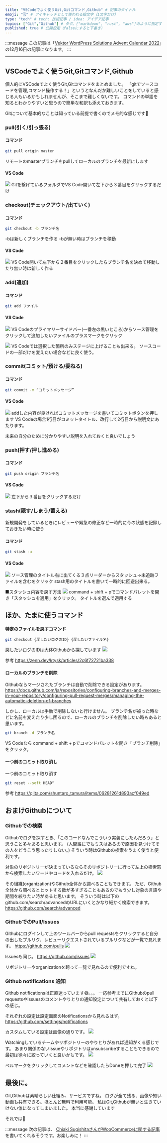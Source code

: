 ```yaml
---
title: "VSCodeでよく使うGit,Gitコマンド,Github" # 記事のタイトル
emoji: "🗒" # アイキャッチとして使われる絵文字（1文字だけ）
type: "tech" # tech: 技術記事 / idea: アイデア記事
topics: ["Git","Github"] # タグ。["markdown", "rust", "aws"]のように指定する
published: true # 公開設定（falseにすると下書き）
---
```


:::message
この記事は「[Vektor WordPress Solutions Advent Calendar 2022](https://adventar.org/calendars/7729)」の12月16日の記事になります。
:::

-----

## VSCodeでよく使うGit,Gitコマンド,Github

個人的にVSCodeでよく使うGit,Gitコマンドをまとめました。
「gitでソースコードを管理,コマンド操作する！」というとなんだか難しいことをしていると感じる人もいるかもしれませんが、そこまで難しくないです。
コマンドの単語を知るとわかりやすいと思うので簡単な和訳も添えておきます。

Gitについて基本的なことは知っている前提で書くのでメモ的な感じです🙏

### pull(引く/引っ張る)

#### コマンド
```sh
git pull origin master
```
リモートのmasterブランチをpullしてローカルのブランチを最新にします

#### VS Code 
![](/images/git-pull.png)
Gitを繋げているフォルダでVS Code開いて左下から３番目をクリックするだけ

### checkout(チェックアウト/出ていく)

#### コマンド
```sh
git checkout -b ブランチ名
```
-bは新しくブランチを作る
-bが無い時はブランチを移動

#### VS Code 
![](/images/git-checkout.png)
VS Code開いて左下から２番目をクリックしたらブランチ名を決めて移動したり無い時は新しく作る

### add(追加) 
#### コマンド
```sh
git add ファイル
```

#### VS Code 
![](/images/git-add.png)
VS Codeのプライマリーサイドバー(一番左の黒いところ)からソース管理をクリックして追加したいファイルのプラスマークをクリック

![](/images/git-select-add.png)
VS Codeでは選択した箇所のみステージに上げることも出来る。
ソースコードの一部だけを変えたい場合などに良く使う。

### commit(コミット/預ける/委ねる)
#### コマンド
```sh
git commit -m “コミットメッセージ”
```

#### VS Code 
![](/images/git-commit.png)
addした内容が良ければコミットメッセージを書いてコミットボタンを押します
VS Codeの場合1行目がコミットタイトル、改行して2行目から説明文にあたります。

未来の自分のために分かりやすい説明を入れておくと良いでしょう

### push(押す/押し進める)
#### コマンド
```sh
git push origin ブランチ名
```

#### VS Code 
![](/images/git-push.png)
左下から３番目をクリックするだけ

### stash(隠す/しまう/蓄える)
新規開発をしているときにレビューや緊急の修正など一時的に今の状態を記録しておきたい時に使う

#### コマンド
```sh
git stash -u
```

#### VS Code 
![](/images/git-stash.png)
ソース管理のタイトル右に出てくる３点リーダーからスタッシュ→未追跡ファイルを含むをクリック
stash用のタイトルを書いて一時的に回避出来る。

■スタッシュ内容を戻す方法
![](/images/git-apply-stash.png)
command + shift + pでコマンドパレットを開き「スタッシュを適用」をクリック。
タイトルを選んで適用する

## ほか、たまに使うコマンド

#### 特定のファイルを戻すコマンド
```sh
git checkout {戻したいログのID} {戻したいファイル名}
```
戻したいログのIDは大体Githubから探しています
![](/images/github-commit-id.png)

参考
https://zenn.dev/ktysk/articles/2c6f72721ba338

#### ローカルのブランチを削除

Githubならマージされたブランチは自動で削除できる設定があります。
https://docs.github.com/ja/repositories/configuring-branches-and-merges-in-your-repository/configuring-pull-request-merges/managing-the-automatic-deletion-of-branches

しかし、ローカルは手動で削除しないと行けません。
ブランチ名が被った時などに名前を変えたり少し困るので、ローカルのブランチを削除したい時もあると思います。

```sh
git branch -d ブランチ名
```
VS Codeなら
command + shift + pでコマンドパレットを開き「ブランチ削除」をクリック。

#### 一つ前のコミット取り消し

一つ前のコミット取り消す
```sh
git reset --soft HEAD^
```
参考
https://qiita.com/shuntaro_tamura/items/06281261d893acf049ed

## おまけGithubについて

### Githubでの検索
Githubでログを探すとき、「このコードなんでこういう実装にしたんだろう」と思うこと多々あると思います。
(人間誰にでもミスはあるので原因を見つけてその人をどうこう思ったりしない。)
そういう時はGithubの検索をうまく使うと便利です。

対象のリポジトリーが決まっているならそのリポジトリーに行って左上の検索窓から検索したいワードやコードを入れるだけ。
![](/images/git-search.png)

その組織(organization)やGithub全体から調べることもできます。
ただ、Github全体から調べるとヒットする数が多すぎることもあるのでもう少し対象の言語や期間を絞りたい時があると思います。
そういう時は以下のgithub.com/search/advancedのURLにいくとかなり細かく検索できます。
https://github.com/search/advanced

### GithubでのPull/Issues

Githubにログインして上のツールバーからpull requestsをクリックすると自分の出したプルリク、レビューリクエストされているプルリクなどが一覧で見れます。
https://github.com/pulls
![](/images/github-pulls.png)

Issuesも同じ。
https://github.com/issues
![](/images/github-issues.png)

リポジトリーやorganizationを跨って一覧で見れるので便利ですね。

### Github notifications 通知

Github notificationsは正直迷っています😅。。。
一応参考までにGithubのpull requestsやIssuesのコメントやりとりの通知設定について共有しておくと以下の感じ。

それぞれの設定は設定画面のNotificationsから見れるはず。
https://github.com/settings/notifications

カスタムしている設定は画像の通りです。
![](/images/github-settings-notifications.png)

Watchingしているチームやリポジトリーのやりとりがあれば通知がくる感じです。
あまり関係のないissueやリポジトリはunsubscribeすることもできるので最初は徐々に絞っていくと良いかもです。
![](/images/github-unsubscribe.png)

ベルマークをクリックしてコメントなどを確認したらDoneを押して完了
![](/images/github-notifications.png)

## 最後に。

Git,Githubは素晴らしい仕組み、サービスですね。
ログが全て残る、画像や短い動画も共有できる。ほとんど無料で利用可能。
私はGit,Githubが無いと生きていけない体になってしまいました。
本当に感謝しています

それでは👋

:::message
次の記事は、 [Chiaki SugishitaさんがWooCommerceに関する記事](https://adventar.org/calendars/7729#:~:text=12/17,%E3%81%A8%E6%80%9D%E3%81%84%E3%81%BE%E3%81%99%E3%80%82)を書いてくれるそうです。お楽しみに！
:::
